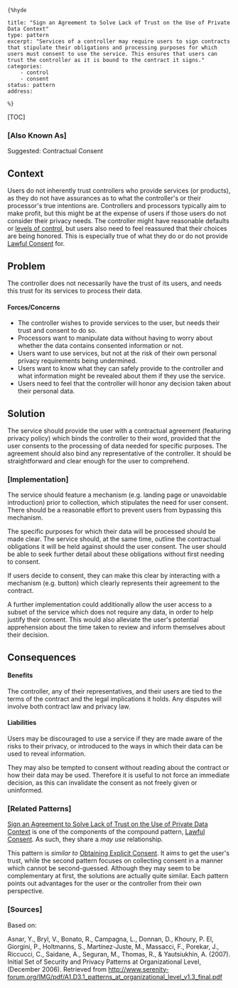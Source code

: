     {%hyde

    title: "Sign an Agreement to Solve Lack of Trust on the Use of Private Data Context"
    type: pattern
    excerpt: "Services of a controller may require users to sign contracts that stipulate their obligations and processing purposes for which users must consent to use the service. This ensures that users can trust the controller as it is bound to the contract it signs."
    categories:
        - control
        - consent
    status: pattern
    address:

    %}

[TOC]

### [Also Known As]
<!-- All other names the pattern is known by.-->

Suggested: Contractual Consent

## Context
<!-- The situations in which the pattern may apply.-->

Users do not inherently trust controllers who provide services (or products), as they do not have assurances as to what the controller's or their processor's true intentions are. Controllers and processors typically aim to make profit, but this might be at the expense of users if those users do not consider their privacy needs. The controller might have reasonable defaults or [levels of control](Reasonable-Level-of-Control), but users also need to feel reassured that their choices are being honored. This is especially true of what they do or do not provide [Lawful Consent](Lawful-Consent) for.

## Problem
<!-- The problem a pattern addresses, including a list of forces describing why a problem might be difficult to solve.-->

The controller does not necessarily have the trust of its users, and needs this trust for its services to process their data.

#### Forces/Concerns
- The controller wishes to provide services to the user, but needs their trust and consent to do so.
- Processors want to manipulate data without having to worry about whether the data contains consented information or not.
- Users want to use services, but not at the risk of their own personal privacy requirements being undermined.
- Users want to know what they can safely provide to the controller and what information might be revealed about them if they use the service.
- Users need to feel that the controller will honor any decision taken about their personal data.

## Solution
<!-- A concise description of how the pattern addresses the problem.-->

The service should provide the user with a contractual agreement (featuring privacy policy) which binds the controller to their word, provided that the user consents to the processing of data needed for specific purposes. The agreement should also bind any representative of the controller. It should be straightforward and clear enough for the user to comprehend.

<!--### [Structure]-->
<!--A detailed specification of the structural aspects of the pattern. A class diagram if applicable.-->



### [Implementation]
<!--Guidelines for implementing the pattern; code fragments; suggested PETS; policy fragments.-->

The service should feature a mechanism (e.g. landing page or unavoidable introduction) prior to collection, which stipulates the need for user consent. There should be a reasonable effort to prevent users from bypassing this mechanism.

The specific purposes for which their data will be processed should be made clear. The service should, at the same time, outline the contractual obligations it will be held against should the user consent. The user should be able to seek further detail about these obligations without first needing to consent.

If users decide to consent, they can make this clear by interacting with a mechanism (e.g. button) which clearly represents their agreement to the contract.

A further implementation could additionally allow the user access to a subset of the service which does not require any data, in order to help justify their consent. This would also alleviate the user's potential apprehension about the time taken to review and inform themselves about their decision.

## Consequences
<!--The advantages (benefits) and disadvantages (liabilities) of applying the pattern.-->

#### Benefits
The controller, any of their representatives, and their users are tied to the terms of the contract and the legal implications it holds. Any disputes will involve both contract law and privacy law.

#### Liabilities
Users may be discouraged to use a service if they are made aware of the risks to their privacy, or introduced to the ways in which their data can be used to reveal information.

They may also be tempted to consent without reading about the contract or how their data may be used. Therefore it is useful to not force an immediate decision, as this can invalidate the consent as not freely given or uninformed.

<!--### [Constraints]-->
<!-- limitations as a consequence of applying the pattern.-->



<!--## Examples-->
<!--Motivational example to see how the pattern is applied.-->



<!--### [Known Uses]-->
<!-- Pointers to various applications of the pattern.-->



<!--## See Also-->
<!-- Any pointers to relevant information, not contained in the subfields below.-->



### [Related Patterns]
<!-- Supporting and conflicting patterns-->
[Sign an Agreement to Solve Lack of Trust on the Use of Private Data Context](Sign-an-Agreement-to-Solve-Lack-of-Trust-on-the-Use-of-Private-Data-Context) is one of the components of the compound pattern, [Lawful Consent](Lawful-Consent). As such, they share a _may use_ relationship.

This pattern is _similar to_ [Obtaining Explicit Consent](Obtaining-Explicit-Consent). It aims to get the user's trust, while the second pattern focuses on collecting consent in a manner which cannot be second-guessed. Although they may seem to be complementary at first, the solutions are actually quite similar. Each pattern points out advantages for the user or the controller from their own perspective.

### [Sources]
<!-- References to the original source of the pattern.-->

Based on:

Asnar, Y., Bryl, V., Bonato, R., Campagna, L., Donnan, D., Khoury, P. El, Giorgini, P., Holtmanns, S., Martinez-Juste, M., Massacci, F., Porekar, J., Riccucci, C., Saidane, A., Seguran, M., Thomas, R., & Yautsiukhin, A. (2007). Initial Set of Security and Privacy Patterns at Organizational Level, (December 2006). Retrieved from http://www.serenity-forum.org/IMG/pdf/A1.D3.1_patterns_at_organizational_level_v1.3_final.pdf

<!--## General Comments-->
<!-- Separate discussion on the pattern.-->



<!--## Tags-->
<!-- User definable descriptors for additional correlation.-->




